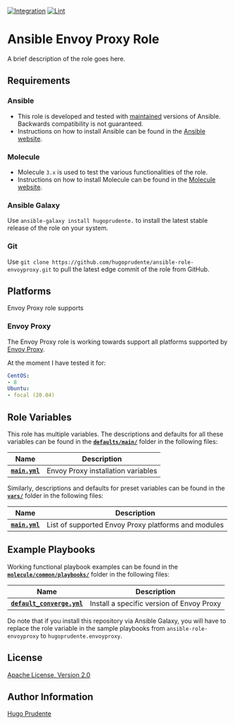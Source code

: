 [![Integration](https://github.com/hugoprudente/ansible-role-envoyproxy/actions/workflows/integration.yml/badge.svg?branch=main)](https://github.com/hugoprudente/ansible-role-envoyproxy/actions/workflows/integration.yml)
[![Lint](https://github.com/hugoprudente/ansible-role-envoyproxy/actions/workflows/lint.yml/badge.svg?branch=main)](https://github.com/hugoprudente/ansible-role-envoyproxy/actions/workflows/lint.yml)
# Ansible Envoy Proxy Role

A brief description of the role goes here.

## Requirements

### Ansible

* This role is developed and tested with [maintained](https://docs.ansible.com/ansible/latest/reference_appendices/release_and_maintenance.html#release-status)
  versions of Ansible. Backwards compatibility is not guaranteed.
* Instructions on how to install Ansible can be found in the [Ansible website](https://docs.ansible.com/ansible/latest/installation_guide/intro_installation.html).

### Molecule

* Molecule `3.x` is used to test the various functionalities of the role.
* Instructions on how to install Molecule can be found in the [Molecule website](https://molecule.readthedocs.io/en/latest/installation.html).

### Ansible Galaxy

Use `ansible-galaxy install hugoprudente.` to install the latest stable release
of the role on your system.

### Git

Use `git clone https://github.com/hugoprudente/ansible-role-envoyproxy.git` to 
pull the latest edge commit of the role from GitHub.

## Platforms

Envoy Proxy role supports 

### Envoy Proxy

The Envoy Proxy role is working towards support all platforms supported by
[Envoy Proxy](https://www.envoyproxy.io/docs/envoy/latest/start/install).

At the moment I have tested it for:

```yaml
CentOS:
- 8
Ubuntu:
- focal (20.04)
```


## Role Variables

This role has multiple variables. The descriptions and defaults for all these variables can be found in the **[`defaults/main/`](https://github.com/hugoprudente/ansible-role-envoyproxy/blob/main/defaults/main/)** folder in the following files:

|Name|Description|
|----|-----------|
|**[`main.yml`](https://github.com/hugoprudente/ansible-role-envoyproxy/blob/main/defaults/main/main.yml)**|Envoy Proxy installation variables|


Similarly, descriptions and defaults for preset variables can be found in the **[`vars/`](https://github.com/hugoprudente/ansible-role-envoyproxy/blob/main/vars/)** folder in the following files:

|Name|Description|
|----|-----------|
|**[`main.yml`](https://github.com/hugoprudente/ansible-role-envoyproxy/blob/main/vars/main.yml)**|List of supported Envoy Proxy platforms and modules|

## Example Playbooks

Working functional playbook examples can be found in the **[`molecule/common/playbooks/`](https://github.com/hugoprudente/ansible-role-envoyproxy/blob/main/molecule/common/playbooks/)** folder in the following files:

|Name|Description|
|----|-----------|
|**[`default_converge.yml`](https://github.com/hugoprudente/ansible-role-envoyproxy/blob/main/molecule/common/playbooks/default_converge.yml)**|Install a specific version of Envoy Proxy|

Do note that if you install this repository via Ansible Galaxy, you will have to replace the role variable in the sample playbooks from `ansible-role-envoyproxy` to `hugoprudente.envoyproxy`.

## License

[Apache License, Version 2.0](https://github.com/hugoprudente/ansible-role-envoyproxy/blob/main/LICENSE)

## Author Information

[Hugo Prudente](https://https://github.com/hugoprudente/)
